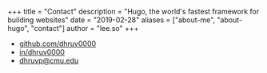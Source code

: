 +++
title = "Contact"
description = "Hugo, the world's fastest framework for building websites"
date = "2019-02-28"
aliases = ["about-me", "about-hugo", "contact"]
author = "lee.so"
+++

- [github.com/dhruv0000](github.com/dhruv0000)
- [in/dhruv0000](https://linkedin.com/in/dhruv0000)
- [dhruvp@cmu.edu](mailto:dhruvp@cmu.edu)